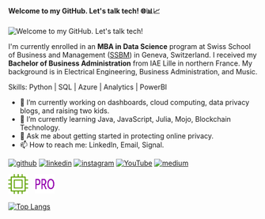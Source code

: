 #### Welcome to my GitHub. Let's talk tech! 🌐📊📈
![Welcome to my GitHub. Let's talk tech!](https://media1.giphy.com/media/v1.Y2lkPTc5MGI3NjExcWZvNjF6eDhqaXJhc3plZzAxOHV4bmxmOGw3bTM4N3l0dWFtdDR2aCZlcD12MV9pbnRlcm5hbF9naWZfYnlfaWQmY3Q9Zw/dWesBcTLavkZuG35MI/giphy.gif)

I'm currently enrolled in an **MBA in Data Science** program at Swiss School of Business and Management ([SSBM](https://www.ssbm.ch/)) in Geneva, Switzerland. I received my **Bachelor of Business Administration** from IAE Lille in northern France. My background is in Electrical Engineering, Business Administration, and Music. 

Skills: Python | SQL | Azure | Analytics | PowerBI

- 🔭 I’m currently working on dashboards, cloud computing, data privacy blogs, and raising two kids. 
- 🌱 I’m currently learning Java, JavaScript, Julia, Mojo, Blockchain Technology.
- 💬 Ask me about getting started in protecting online privacy. 
- 📫 How to reach me: LinkedIn, Email, Signal. 


[<img src='https://cdn.jsdelivr.net/npm/simple-icons@3.0.1/icons/github.svg' alt='github' height='40'>](https://github.com/Nichols-Tech)  [<img src='https://cdn.jsdelivr.net/npm/simple-icons@3.0.1/icons/linkedin.svg' alt='linkedin' height='40'>](https://www.linkedin.com/in/mrnichols/)  [<img src='https://cdn.jsdelivr.net/npm/simple-icons@3.0.1/icons/instagram.svg' alt='instagram' height='40'>](https://www.instagram.com/nichols.tech/)  [<img src='https://cdn.jsdelivr.net/npm/simple-icons@3.0.1/icons/youtube.svg' alt='YouTube' height='40'>](https://www.youtube.com/channel/UCkpf9cotWxAmPlYrNNnOQIA)  [<img src='https://cdn.jsdelivr.net/npm/simple-icons@3.0.1/icons/medium.svg' alt='medium' height='40'>](https://medium.com/@nichols.tech/)  

<a href='https://docs.github.com/en/developers'><img src='https://raw.githubusercontent.com/acervenky/animated-github-badges/master/assets/devbadge.gif' width='40' height='40'></a> <a href='https://github.com/pricing'><img src='https://raw.githubusercontent.com/acervenky/animated-github-badges/master/assets/pro.gif' width='40' height='40'></a> 

[![Top Langs](https://github-readme-stats.vercel.app/api/top-langs/?username=Nichols-Tech)](https://github.com/anuraghazra/github-readme-stats)

